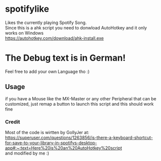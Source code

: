 # spotifylike
Likes the currently playing Spotify Song.  
Since this is a ahk script you need to donwload AutoHotkey and it only works on Windows  
https://autohotkey.com/download/ahk-install.exe


# The Debug text is in German!
Feel free to add your own Language tho :)

## Usage
if you have a Mouse like the MX-Master or any other Peripheral that can be customized, just remap a button to launch this script and this should work fine

### Credit
Most of the code is wirtten by GollyJer at:  
https://superuser.com/questions/1263856/is-there-a-keyboard-shortcut-for-save-to-your-library-in-spotifys-desktop-app#:~:text=Here%20is%20an%20AutoHotkey%20script  
and modified by me :)